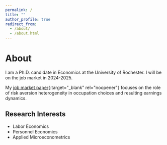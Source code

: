 ```yaml
---
permalink: /
title: ""
author_profile: true
redirect_from: 
  - /about/
  - /about.html
---
```


About
======
I am a Ph.D. candidate in Economics at the University of Rochester. 
I will be on the job market in 2024-2025. 

My [job market paper](/files/Paper_Woosuk_Risk_Aversion.pdf){:target="_blank" rel="noopener"} focuses on the role of risk aversion heterogeneity in occupation choices and resulting earnings dynamics.

## Research Interests
* Labor Economics
* Personnel Economics
* Applied Microeconometrics
